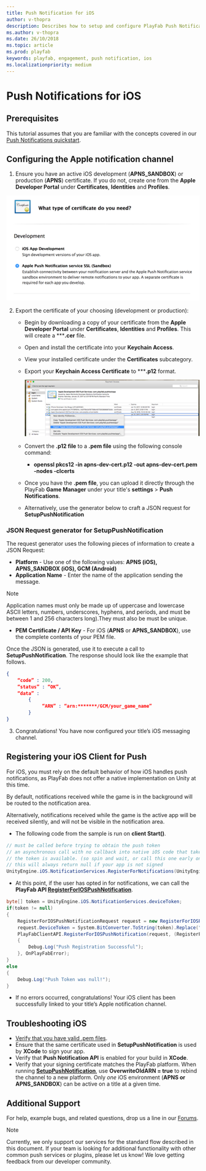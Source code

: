 ```yaml
---
title: Push Notification for iOS
author: v-thopra
description: Describes how to setup and configure PlayFab Push Notifications for iOS.
ms.author: v-thopra
ms.date: 26/10/2018
ms.topic: article
ms.prod: playfab
keywords: playfab, engagement, push notification, ios
ms.localizationpriority: medium
---
```


# Push Notifications for iOS

## Prerequisites

This tutorial assumes that you are familiar with the concepts covered in our [Push Notifications quickstart](quickstart.md).

## Configuring the Apple notification channel

1. Ensure you have an active iOS development (**APNS_SANDBOX**) or production (**APNS**) certificate. If you do not, create one from the **Apple Developer Portal** under **Certificates**, **Identities** and **Profiles**.

![Apple request APNS certificate](../media/tutorials/apple-request-cert.png)

2. Export the certificate of your choosing (development or production):  
    - Begin by downloading a copy of your certificate from the **Apple Developer Portal** under **Certificates**, **Identities** and **Profiles**. This will create a *****.cer** file.
    - Open and install the certificate into your **Keychain Access**.
    - View your installed certificate under the **Certificates** subcategory.
    - Export your **Keychain Access Certificate** to *****.p12** format.

      ![Apple export Keychain Access Certificate](../media/tutorials/apple-export-keychain-cert.png)

    - Convert the **.p12 file** to a **.pem file** using the following console command:
      - **openssl pkcs12 -in apns-dev-cert.p12 -out apns-dev-cert.pem -nodes -clcerts**
    - Once you have the **.pem file**, you can upload it directly through the PlayFab **Game Manager** under your title's **settings** > **Push Notifications**.
    - Alternatively, use the generator below to craft a JSON request for **SetupPushNotification**

### JSON Request generator for SetupPushNotification

The request generator uses the following pieces of information to create a JSON Request:

- **Platform** - Use one of the following values: **APNS (iOS), APNS_SANDBOX (iOS), GCM (Android)**
- **Application Name** - Enter the name of the application sending the message.

> [!NOTE]
> Application names must only be made up of uppercase and lowercase ASCII letters, numbers, underscores, hyphens, and periods, and must be between 1 and 256 characters long).They must also be must be unique.
- **PEM Certificate / API Key** -  For iOS (**APNS** or **APNS_SANDBOX**), use the complete contents of your PEM file.

Once the JSON is generated, use it to execute a call to **SetupPushNotification**. The response should look like the example that follows.

```json
{
    “code” : 200,
    “status” : “OK”,
    “data” :
        {
             “ARN” : “arn:*******/GCM/your_game_name”
        }
}
```

3. Congratulations! You have now configured your title’s iOS messaging channel.

## Registering your iOS Client for Push

For iOS, you must rely on the default behavior of how iOS handles push notifications, as PlayFab does not offer a native implementation on Unity at this time.

By default, notifications received while the game is in the background will be routed to the notification area.

Alternatively, notifications received while the game is the active app will be received silently, and will not be visible in the notification area.

- The following code from the sample is run on **client Start()**.

```csharp
// must be called before trying to obtain the push token
// an asynchronous call with no callback into native iOS code that takes a moment or two before
// the token is available. (so spin and wait, or call this one early on)
// this will always return null if your app is not signed
UnityEngine.iOS.NotificationServices.RegisterForNotifications(UnityEngine.iOS.NotificationType.Alert | UnityEngine.iOS.NotificationType.Badge | UnityEngine.iOS.NotificationType.Sound, true);
```

- At this point, if the user has opted in for notifications, we can call the **PlayFab API [RegisterForIOSPushNotification](xref:titleid.playfabapi.com.client.platformspecificmethods.registerforiospushnotification)**.

```csharp
byte[] token = UnityEngine.iOS.NotificationServices.deviceToken;
if(token != null)
{
    RegisterForIOSPushNotificationRequest request = new RegisterForIOSPushNotificationRequest();
    request.DeviceToken = System.BitConverter.ToString(token).Replace("-", "").ToLower();
    PlayFabClientAPI.RegisterForIOSPushNotification(request, (RegisterForIOSPushNotificationResult result) =>
    {
        Debug.Log("Push Registration Successful");
    }, OnPlayFabError);
}
else
{
    Debug.Log("Push Token was null!");
}
```

- If no errors occurred, congratulations! Your iOS client has been successfully linked to your title’s Apple notification channel.

## Troubleshooting iOS

- [Verify that you have valid .pem files](https://docs.aws.amazon.com/sns/latest/dg/mobile-push-apns.html).
- Ensure that the same certificate used in **SetupPushNotification** is used by **XCode** to sign your app.
- Verify that **Push Notification API** is enabled for your build in **XCode**.
- Verify that your signing certificate matches the PlayFab platform. When running **[SetupPushNotification](xref:titleid.playfabapi.com.admin.title-widedatamanagement.setuppushnotification)**, use **OverwriteOldARN = true** to rebind the channel to a new platform. Only *one* iOS environment (**APNS or APNS_SANDBOX**) can be active on a title at a given time.

## Additional Support

For help, example bugs, and related questions, drop us a line in our [Forums](https://community.playfab.com/index.html).

> [!NOTE]
> Currently, we only support our services for the standard flow described in this document. If your team is looking for additional functionality with other common push services or plugins, please let us know! We love getting feedback from our developer community.
